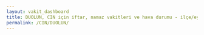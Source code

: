 ```yaml
---
layout: vakit_dashboard
title: DUOLUN, CIN için iftar, namaz vakitleri ve hava durumu - ilçe/eyalet seç
permalink: /CIN/DUOLUN/
---
```


<script type="text/javascript">
  var GLOBAL_COUNTRY = 'CIN';
  var GLOBAL_CITY = 'DUOLUN';
  var GLOBAL_STATE = '';
  var lat = 72;
  var lon = 21;
</script>

